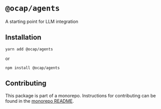 # `@ocap/agents`

A starting point for LLM integration

## Installation

`yarn add @ocap/agents`

or

`npm install @ocap/agents`

## Contributing

This package is part of a monorepo. Instructions for contributing can be found in the [monorepo README](https://github.com/MetaMask/ocap-kernel#readme).
